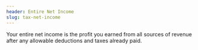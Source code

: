 ```yaml
---
header: Entire Net Income
slug: tax-net-income
---
```

Your entire net income is the profit you earned from all sources of revenue after any allowable deductions and taxes already paid.